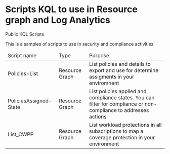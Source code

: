# Scripts KQL to use in Resource graph and Log Analytics
Public KQL Scripts

This is a samples of scripts to use in security and compliance activities
<Table>
  <thead>
    <tr>
      <td>Script name</td>
      <td>Type</td>
      <td>Purpose</td>
    </tr>
  </thead>
  <tbody>
    <tr>
      <td>Policies-List</td>
      <td>Resource Graph</td>
      <td>List policies and details to export and use for determine assigments in your enviromnent</td>
    </tr>
    <tr>
      <td>PoliciesAssigned-State</td>
      <td>Resource Graph</td>
      <td>List policies applied and compliance states. You can filter for compliance or non-compliance to addresses actions</td>
    </tr>
    <tr>
      <td>List_CWPP</td>
      <td>Resource Graph</td>
      <td>List workload protections in all subscriptions to map a coverage protection in your environment</td>
    </tr>
  </tbody>
</Table>
